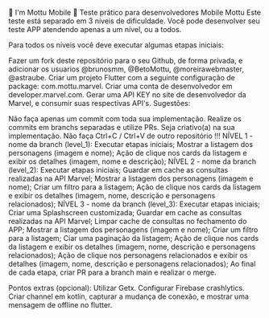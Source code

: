 🛵 I'm Mottu Mobile 🛵
Teste prático para desenvolvedores Mobile Mottu
Este teste está separado em 3 níveis de dificuldade. Você pode desenvolver seu teste APP atendendo apenas a um nível, ou a todos.

Para todos os níveis você deve executar algumas etapas iniciais:

Fazer um fork deste repositório para o seu Github, de forma privada, e adicionar os usuarios @brunosmm, @BetoMottu, @moreirawebmaster, @astraube.
Criar um projeto Flutter com a seguinte configuração de package: com.mottu.marvel.
Criar uma conta de desenvolvedor em developer.marvel.com.
Gerar uma API KEY no site de desenvolvedor da Marvel, e consumir suas respectivas API's.
Sugestões:

Não faça apenas um commit com toda sua implementação.
Realize os commits em branchs separadas e utilize PRs.
Seja criativo(a) na sua implementação.
Não faça Ctrl+C / Ctrl+V de outro repositório !!!
NÍVEL 1 - nome da branch (level_1):
Executar etapas iniciais;
Mostrar a listagem dos personagens (imagem e nome);
Ação de clique nos cards da listagem e exibir os detalhes (imagem, nome e descrição);
NÍVEL 2 - nome da branch (level_2):
Executar etapas iniciais;
Guardar em cache as consultas realizadas na API Marvel;
Mostrar a listagem dos personagens (imagem e nome);
Criar um filtro para a listagem;
Ação de clique nos cards da listagem e exibir os detalhes (imagem, nome, descrição e personagens relacionados);
NÍVEL 3 - nome da branch (level_3):
Executar etapas iniciais;
Criar uma Splashscreen customizada;
Guardar em cache as consultas realizadas na API Marvel;
Limpar cache de consultas no fechamento do APP;
Mostrar a listagem dos personagens (imagem e nome);
Criar um filtro para a listagem;
Ciar uma paginação da listagem;
Ação de clique nos cards da listagem e exibir os detalhes (imagem, nome, descrição e personagens relacionados);
Ação de clique nos personagens relacionados e exibir os detalhes (imagem, nome, descrição e personagens relacionados);
Ao final de cada etapa, criar PR para a branch main e realizar o merge.

Pontos extras (opcional):
Utilizar Getx.
Configurar Firebase crashlytics.
Criar channel em kotlin, capturar a mudança de conexão, e mostrar uma mensagem de offline no flutter.
